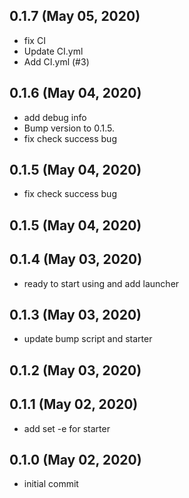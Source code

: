 ## 0.1.7 (May 05, 2020)
  - fix CI
  - Update CI.yml
  - Add CI.yml (#3)

## 0.1.6 (May 04, 2020)
  - add debug info
  - Bump version to 0.1.5.
  - fix check success bug

## 0.1.5 (May 04, 2020)
  - fix check success bug

## 0.1.5 (May 04, 2020)


## 0.1.4 (May 03, 2020)
  - ready to start using and add launcher

## 0.1.3 (May 03, 2020)
  - update bump script and starter

## 0.1.2 (May 03, 2020)


## 0.1.1 (May 02, 2020)
  - add set -e for starter

## 0.1.0 (May 02, 2020)
  - initial commit

